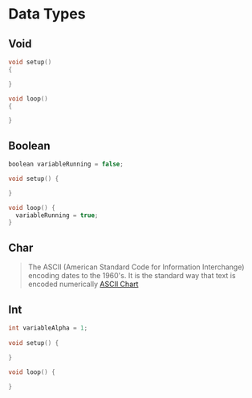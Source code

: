 # Data Types

## Void

```c
void setup()
{

}

void loop()
{

}
```

## Boolean

```c
boolean variableRunning = false;

void setup() {

}

void loop() {
  variableRunning = true;
}
```

## Char

> The ASCII (American Standard Code for Information Interchange) encoding dates to the 1960's. It is the standard way that text is encoded numerically [ASCII Chart](https://www.arduino.cc/en/Reference/ASCIIchart)


## Int

```c
int variableAlpha = 1;
  
void setup() {
  
}

void loop() {

}
```